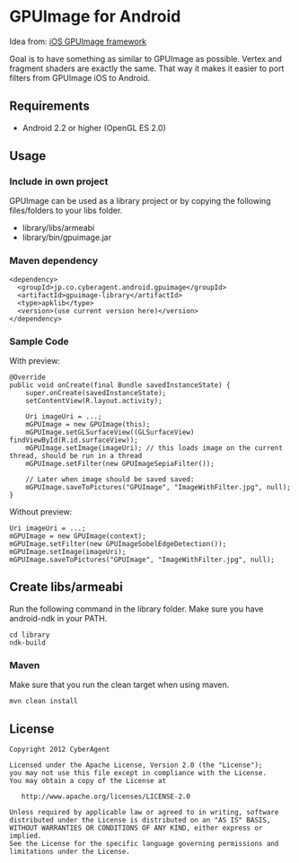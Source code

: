 # GPUImage for Android

Idea from: [iOS GPUImage framework](https://github.com/BradLarson/GPUImage)

Goal is to have something as similar to GPUImage as possible. Vertex and fragment shaders are exactly the same. That way it makes it easier to port filters from GPUImage iOS to Android.

## Requirements
* Android 2.2 or higher (OpenGL ES 2.0)

## Usage

### Include in own project
GPUImage can be used as a library project or by copying the following files/folders to your libs folder.

* library/libs/armeabi
* library/bin/gpuimage.jar

### Maven dependency


    <dependency>
      <groupId>jp.co.cyberagent.android.gpuimage</groupId>
      <artifactId>gpuimage-library</artifactId>
      <type>apklib</type>
      <version>(use current version here)</version>
    </dependency>


### Sample Code
With preview:

    @Override
    public void onCreate(final Bundle savedInstanceState) {
        super.onCreate(savedInstanceState);
        setContentView(R.layout.activity);

        Uri imageUri = ...;
        mGPUImage = new GPUImage(this);
        mGPUImage.setGLSurfaceView((GLSurfaceView) findViewById(R.id.surfaceView));
        mGPUImage.setImage(imageUri); // this loads image on the current thread, should be run in a thread
        mGPUImage.setFilter(new GPUImageSepiaFilter());

        // Later when image should be saved saved:
        mGPUImage.saveToPictures("GPUImage", "ImageWithFilter.jpg", null);
    }

Without preview:

    Uri imageUri = ...;
    mGPUImage = new GPUImage(context);
    mGPUImage.setFilter(new GPUImageSobelEdgeDetection());
    mGPUImage.setImage(imageUri);
    mGPUImage.saveToPictures("GPUImage", "ImageWithFilter.jpg", null);

## Create libs/armeabi
Run the following command in the library folder. Make sure you have android-ndk in your PATH.

    cd library
    ndk-build

### Maven
Make sure that you run the clean target when using maven.

    mvn clean install

## License
    Copyright 2012 CyberAgent

    Licensed under the Apache License, Version 2.0 (the "License");
    you may not use this file except in compliance with the License.
    You may obtain a copy of the License at

       http://www.apache.org/licenses/LICENSE-2.0

    Unless required by applicable law or agreed to in writing, software
    distributed under the License is distributed on an "AS IS" BASIS,
    WITHOUT WARRANTIES OR CONDITIONS OF ANY KIND, either express or implied.
    See the License for the specific language governing permissions and
    limitations under the License.